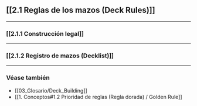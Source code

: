 
## [[2.1 Reglas de los mazos (Deck Rules)]]


---

### [[2.1.1 Construcción legal]]



---

### [[2.1.2 Registro de mazos (Decklist)]]


---

### Véase también

- [[03_Glosario/Deck_Building]]  
- [[1. Conceptos#1.2 Prioridad de reglas (Regla dorada) / Golden Rule]]   
